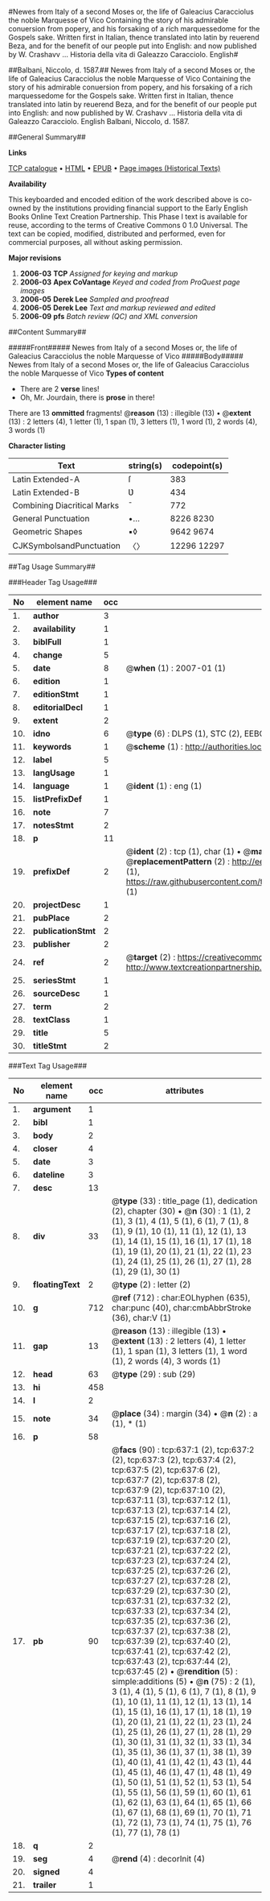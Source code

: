 #Newes from Italy of a second Moses or, the life of Galeacius Caracciolus the noble Marquesse of Vico Containing the story of his admirable conuersion from popery, and his forsaking of a rich marquessedome for the Gospels sake. Written first in Italian, thence translated into latin by reuerend Beza, and for the benefit of our people put into English: and now published by W. Crashavv ... Historia della vita di Galeazzo Caracciolo. English#

##Balbani, Niccolo, d. 1587.##
Newes from Italy of a second Moses or, the life of Galeacius Caracciolus the noble Marquesse of Vico Containing the story of his admirable conuersion from popery, and his forsaking of a rich marquessedome for the Gospels sake. Written first in Italian, thence translated into latin by reuerend Beza, and for the benefit of our people put into English: and now published by W. Crashavv ...
Historia della vita di Galeazzo Caracciolo. English
Balbani, Niccolo, d. 1587.

##General Summary##

**Links**

[TCP catalogue](http://www.ota.ox.ac.uk/tcp/)  • 
[HTML](http://tei.it.ox.ac.uk/tcp/Texts-HTML/free/A02/A02187.html)  • 
[EPUB](http://tei.it.ox.ac.uk/tcp/Texts-EPUB/free/A02/A02187.epub) • 
[Page images (Historical Texts)](https://data.historicaltexts.jisc.ac.uk/view?pubId=eebo-99836371e&pageId=eebo-99836371e-637-1)

**Availability**

This keyboarded and encoded edition of the
	       work described above is co-owned by the institutions
	       providing financial support to the Early English Books
	       Online Text Creation Partnership. This Phase I text is
	       available for reuse, according to the terms of Creative
	       Commons 0 1.0 Universal. The text can be copied,
	       modified, distributed and performed, even for
	       commercial purposes, all without asking permission.

**Major revisions**

1. __2006-03__ __TCP__ *Assigned for keying and markup*
1. __2006-03__ __Apex CoVantage__ *Keyed and coded from ProQuest page images*
1. __2006-05__ __Derek Lee__ *Sampled and proofread*
1. __2006-05__ __Derek Lee__ *Text and markup reviewed and edited*
1. __2006-09__ __pfs__ *Batch review (QC) and XML conversion*

##Content Summary##

#####Front#####
Newes from Italy of a second Moses or, the life of Galeacius Caracciolus the noble Marquesse of Vico
#####Body#####
Newes from Italy of a second Moses or, the life of Galeacius Caracciolus the noble Marquesse of Vico
**Types of content**

  * There are 2 **verse** lines!
  * Oh, Mr. Jourdain, there is **prose** in there!

There are 13 **ommitted** fragments! 
 @__reason__ (13) : illegible (13)  •  @__extent__ (13) : 2 letters (4), 1 letter (1), 1 span (1), 3 letters (1), 1 word (1), 2 words (4), 3 words (1)

**Character listing**


|Text|string(s)|codepoint(s)|
|---|---|---|
|Latin Extended-A|ſ|383|
|Latin Extended-B|Ʋ|434|
|Combining             Diacritical Marks|̄|772|
|General Punctuation|•…|8226 8230|
|Geometric Shapes|▪◊|9642 9674|
|CJKSymbolsandPunctuation|〈〉|12296 12297|

##Tag Usage Summary##

###Header Tag Usage###

|No|element name|occ|attributes|
|---|---|---|---|
|1.|__author__|3||
|2.|__availability__|1||
|3.|__biblFull__|1||
|4.|__change__|5||
|5.|__date__|8| @__when__ (1) : 2007-01 (1)|
|6.|__edition__|1||
|7.|__editionStmt__|1||
|8.|__editorialDecl__|1||
|9.|__extent__|2||
|10.|__idno__|6| @__type__ (6) : DLPS (1), STC (2), EEBO-CITATION (1), PROQUEST (1), VID (1)|
|11.|__keywords__|1| @__scheme__ (1) : http://authorities.loc.gov/ (1)|
|12.|__label__|5||
|13.|__langUsage__|1||
|14.|__language__|1| @__ident__ (1) : eng (1)|
|15.|__listPrefixDef__|1||
|16.|__note__|7||
|17.|__notesStmt__|2||
|18.|__p__|11||
|19.|__prefixDef__|2| @__ident__ (2) : tcp (1), char (1)  •  @__matchPattern__ (2) : ([0-9\-]+):([0-9IVX]+) (1), (.+) (1)  •  @__replacementPattern__ (2) : http://eebo.chadwyck.com/downloadtiff?vid=$1&page=$2 (1), https://raw.githubusercontent.com/textcreationpartnership/Texts/master/tcpchars.xml#$1 (1)|
|20.|__projectDesc__|1||
|21.|__pubPlace__|2||
|22.|__publicationStmt__|2||
|23.|__publisher__|2||
|24.|__ref__|2| @__target__ (2) : https://creativecommons.org/publicdomain/zero/1.0/ (1), http://www.textcreationpartnership.org/docs/. (1)|
|25.|__seriesStmt__|1||
|26.|__sourceDesc__|1||
|27.|__term__|2||
|28.|__textClass__|1||
|29.|__title__|5||
|30.|__titleStmt__|2||


###Text Tag Usage###

|No|element name|occ|attributes|
|---|---|---|---|
|1.|__argument__|1||
|2.|__bibl__|1||
|3.|__body__|2||
|4.|__closer__|4||
|5.|__date__|3||
|6.|__dateline__|3||
|7.|__desc__|13||
|8.|__div__|33| @__type__ (33) : title_page (1), dedication (2), chapter (30)  •  @__n__ (30) : 1 (1), 2 (1), 3 (1), 4 (1), 5 (1), 6 (1), 7 (1), 8 (1), 9 (1), 10 (1), 11 (1), 12 (1), 13 (1), 14 (1), 15 (1), 16 (1), 17 (1), 18 (1), 19 (1), 20 (1), 21 (1), 22 (1), 23 (1), 24 (1), 25 (1), 26 (1), 27 (1), 28 (1), 29 (1), 30 (1)|
|9.|__floatingText__|2| @__type__ (2) : letter (2)|
|10.|__g__|712| @__ref__ (712) : char:EOLhyphen (635), char:punc (40), char:cmbAbbrStroke (36), char:V (1)|
|11.|__gap__|13| @__reason__ (13) : illegible (13)  •  @__extent__ (13) : 2 letters (4), 1 letter (1), 1 span (1), 3 letters (1), 1 word (1), 2 words (4), 3 words (1)|
|12.|__head__|63| @__type__ (29) : sub (29)|
|13.|__hi__|458||
|14.|__l__|2||
|15.|__note__|34| @__place__ (34) : margin (34)  •  @__n__ (2) : a (1), * (1)|
|16.|__p__|58||
|17.|__pb__|90| @__facs__ (90) : tcp:637:1 (2), tcp:637:2 (2), tcp:637:3 (2), tcp:637:4 (2), tcp:637:5 (2), tcp:637:6 (2), tcp:637:7 (2), tcp:637:8 (2), tcp:637:9 (2), tcp:637:10 (2), tcp:637:11 (3), tcp:637:12 (1), tcp:637:13 (2), tcp:637:14 (2), tcp:637:15 (2), tcp:637:16 (2), tcp:637:17 (2), tcp:637:18 (2), tcp:637:19 (2), tcp:637:20 (2), tcp:637:21 (2), tcp:637:22 (2), tcp:637:23 (2), tcp:637:24 (2), tcp:637:25 (2), tcp:637:26 (2), tcp:637:27 (2), tcp:637:28 (2), tcp:637:29 (2), tcp:637:30 (2), tcp:637:31 (2), tcp:637:32 (2), tcp:637:33 (2), tcp:637:34 (2), tcp:637:35 (2), tcp:637:36 (2), tcp:637:37 (2), tcp:637:38 (2), tcp:637:39 (2), tcp:637:40 (2), tcp:637:41 (2), tcp:637:42 (2), tcp:637:43 (2), tcp:637:44 (2), tcp:637:45 (2)  •  @__rendition__ (5) : simple:additions (5)  •  @__n__ (75) : 2 (1), 3 (1), 4 (1), 5 (1), 6 (1), 7 (1), 8 (1), 9 (1), 10 (1), 11 (1), 12 (1), 13 (1), 14 (1), 15 (1), 16 (1), 17 (1), 18 (1), 19 (1), 20 (1), 21 (1), 22 (1), 23 (1), 24 (1), 25 (1), 26 (1), 27 (1), 28 (1), 29 (1), 30 (1), 31 (1), 32 (1), 33 (1), 34 (1), 35 (1), 36 (1), 37 (1), 38 (1), 39 (1), 40 (1), 41 (1), 42 (1), 43 (1), 44 (1), 45 (1), 46 (1), 47 (1), 48 (1), 49 (1), 50 (1), 51 (1), 52 (1), 53 (1), 54 (1), 55 (1), 56 (1), 59 (1), 60 (1), 61 (1), 62 (1), 63 (1), 64 (1), 65 (1), 66 (1), 67 (1), 68 (1), 69 (1), 70 (1), 71 (1), 72 (1), 73 (1), 74 (1), 75 (1), 76 (1), 77 (1), 78 (1)|
|18.|__q__|2||
|19.|__seg__|4| @__rend__ (4) : decorInit (4)|
|20.|__signed__|4||
|21.|__trailer__|1||
